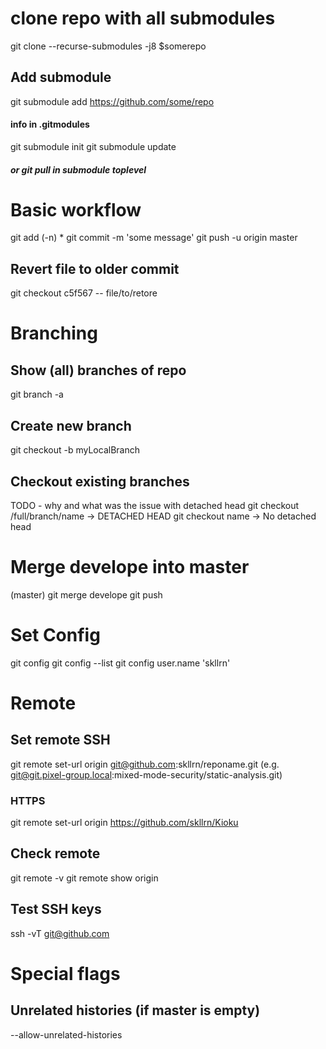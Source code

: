 # clone repo with all submodules
git clone --recurse-submodules -j8 $somerepo
## Add submodule
git submodule add https://github.com/some/repo
#### info in .gitmodules
git submodule init
git submodule update 
##### or git pull in submodule toplevel

# Basic workflow 
git add (-n) *
git commit -m 'some message'
git push -u origin master
## Revert file to older commit
git checkout c5f567 -- file/to/retore

# Branching
## Show (all) branches of repo
git branch -a
## Create new branch
git checkout -b myLocalBranch
## Checkout existing branches
TODO - why and what was the issue with detached head
git checkout /full/branch/name  -> DETACHED HEAD
git checkout name               -> No detached head

# Merge develope into master
(master) git merge develope
git push

# Set Config
git config 
git config --list
git config user.name 'skllrn'

# Remote
## Set remote SSH
git remote set-url origin git@github.com:skllrn/reponame.git
(e.g. git@git.pixel-group.local:mixed-mode-security/static-analysis.git)
### HTTPS
git remote set-url origin https://github.com/skllrn/Kioku
## Check remote
git remote -v
git remote show origin
## Test SSH keys
ssh -vT git@github.com

# Special flags
## Unrelated histories (if master is empty)
--allow-unrelated-histories

